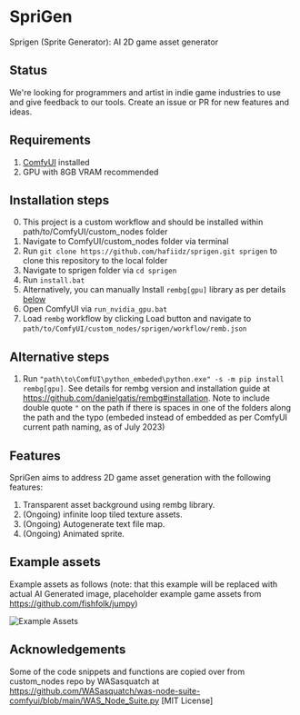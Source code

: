 # SpriGen

Sprigen (Sprite Generator): AI 2D game asset generator

## Status

We're looking for programmers and artist in indie game industries to use and give feedback to our tools. 
Create an issue or PR for new features and ideas.
## Requirements

1. [ComfyUI](https://github.com/comfyanonymous/ComfyUI) installed
1. GPU with 8GB VRAM recommended

## Installation steps

0. This project is a custom workflow and should be installed within path/to/ComfyUI/custom_nodes folder
1. Navigate to ComfyUI/custom_nodes folder via terminal
1. Run `git clone https://github.com/hafiidz/sprigen.git sprigen` to clone this repository to the local folder
1. Navigate to sprigen folder via `cd sprigen`
1. Run `install.bat`
1. Alternatively, you can manually Install `rembg[gpu]` library as per details [below](##alternative-steps)
1. Open ComfyUI via `run_nvidia_gpu.bat`
1. Load `rembg` workflow by clicking Load button and navigate to `path/to/ComfyUI/custom_nodes/sprigen/workflow/remb.json`

## Alternative steps
1. Run `"path\to\ComfUI\python_embeded\python.exe" -s -m pip install rembg[gpu]`. See details for rembg version and installation guide at https://github.com/danielgatis/rembg#installation. Note to include double quote `"` on the path if there is spaces in one of the folders along the path and the typo (embeded instead of embedded as per ComfyUI current path naming, as of July 2023)

## Features

SpriGen aims to address 2D game asset generation with the following features:

1. Transparent asset background using rembg library. 
1. (Ongoing) infinite loop tiled texture assets.
1. (Ongoing) Autogenerate text file map.
1. (Ongoing) Animated sprite.

## Example assets

Example assets as follows (note: that this example will be replaced with actual AI Generated image, placeholder example game assets from https://github.com/fishfolk/jumpy)

![Example Assets](https://user-images.githubusercontent.com/24392180/151969075-399e9fea-e2de-4340-96a4-0a0e5b79c281.gif)

## Acknowledgements

Some of the code snippets and functions are copied over from  custom_nodes repo by WASasquatch at https://github.com/WASasquatch/was-node-suite-comfyui/blob/main/WAS_Node_Suite.py [MIT License]

